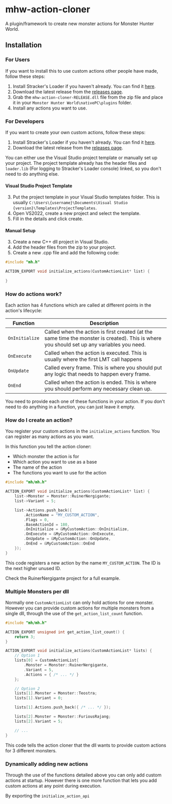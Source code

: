 # mhw-action-cloner
A plugin/framework to create new monster actions for Monster Hunter World.

## Installation
### For Users
If you want to install this to use custom actions other people have made, follow these steps:
1. Install Stracker's Loader if you haven't already. You can find it [here](https://www.nexusmods.com/monsterhunterworld/mods/1982).
2. Download the latest release from the [releases page](https://github.com/Fexty12573/mhw-action-cloner/releases).
3. Grab the `mhw-action-cloner-RELEASE.dll` file from the zip file and place it in your `Monster Hunter World\nativePC\plugins` folder.
4. Install any actions you want to use.


### For Developers
If you want to create your own custom actions, follow these steps:
1. Install Stracker's Loader if you haven't already. You can find it [here](https://www.nexusmods.com/monsterhunterworld/mods/1982).
2. Download the latest release from the [releases page](https://github.com/Fexty12573/mhw-action-cloner/releases).

You can either use the Visual Studio project template or manually set up your project.
The project template already has the header files and `loader.lib` (For logging to Stracker's Loader console) linked, so you don't need to do anything else.

#### Visual Studio Project Template
3. Put the project template in your Visual Studio templates folder. This is usually `C:\Users\{username}\Documents\Visual Studio {version}\Templates\ProjectTemplates`.
4. Open VS2022, create a new project and select the template.
5. Fill in the details and click create.

#### Manual Setup
3. Create a new C++ dll project in Visual Studio.
4. Add the header files from the zip to your project.
5. Create a new .cpp file and add the following code:

```cpp
#include "mh.h"

ACTION_EXPORT void initialize_actions(CustomActionList* list) {
    
}
```

### How do actions work?
Each action has 4 functions which are called at different points in the action's lifecycle:

| Function | Description |
| --- | --- |
| `OnInitialize` | Called when the action is first created (at the same time the monster is created). This is where you should set up any variables you need. |
| `OnExecute` | Called when the action is executed. This is usually where the first LMT call happens |
| `OnUpdate` | Called every frame. This is where you should put any logic that needs to happen every frame. |
| `OnEnd` | Called when the action is ended. This is where you should perform any necessary clean up. |

You need to provide each one of these functions in your action. If you don't need to do anything in a function, you can just leave it empty.

### How do I create an action?
You register your custom actions in the `initialize_actions` function. You can register as many actions as you want.

In this function you tell the action cloner:
- Which monster the action is for
- Which action you want to use as a base
- The name of the action
- The functions you want to use for the action

```cpp
#include "mh/mh.h"

ACTION_EXPORT void initialize_actions(CustomActionList* list) {
    list->Monster = Monster::RuinerNergigante;
    list->Variant = 5;

    list->Actions.push_back({
        .ActionName = "MY_CUSTOM_ACTION",
        .Flags = 0,
        .BaseActionId = 180,
        .OnInitialize = &MyCustomAction::OnInitialize,
        .OnExecute = &MyCustomAction::OnExecute,
        .OnUpdate = &MyCustomAction::OnUpdate,
        .OnEnd = &MyCustomAction::OnEnd
    });
}
```
This code registers a new action by the name `MY_CUSTOM_ACTION`. The ID is the next higher unused ID.

Check the RuinerNergigante project for a full example.

### Multiple Monsters per dll
Normally one `CustomActionList` can only hold actions for one monster. However you can provide custom actions for multiple monsters from a single dll, through the use of the `get_action_list_count` function.

```cpp
#include "mh/mh.h"

ACTION_EXPORT unsigned int get_action_list_count() {
    return 3;
}

ACTION_EXPORT void initialize_actions(CustomActionList* lists) {
    // Option 1
    lists[0] = CustomActionList{
        .Monster = Monster::RuinerNergigante,
        .Variant = 5,
        .Actions = { /* ... */ }
    };

    // Option 2
    lists[1].Monster = Monster::Teostra;
    lists[1].Variant = 0;

    lists[1].Actions.push_back({ /* ... */ });

    lists[2].Monster = Monster::FuriousRajang;
    lists[2].Variant = 5;

    // ...
}
```
This code tells the action cloner that the dll wants to provide custom actions for 3 different monsters.

### Dynamically adding new actions
Through the use of the functions detailed above you can only add custom actions at startup. However there is one more function that lets you add custom actions at any point during execution.

By exporting the `initialize_action_api`
